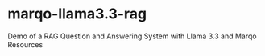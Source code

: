 # marqo-llama3.3-rag
Demo of a RAG Question and Answering System with Llama 3.3 and Marqo Resources
